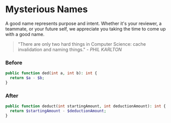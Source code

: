 # Mysterious Names

A good name represents purpose and intent. Whether it's your reviewer, a teammate, or your future self, we appreciate you taking the time to come up with a good name.

> "There are only two hard things in Computer Science: cache invalidation and naming things." - _PHIL KARLTON_

### Before

```php
public function ded(int a, int b): int {
  return $a - $b;
}
```

### After

```php
public function deduct(int startingAmount, int deductionAmount): int {
  return $startingAmount - $deductionAmount;
}
```
